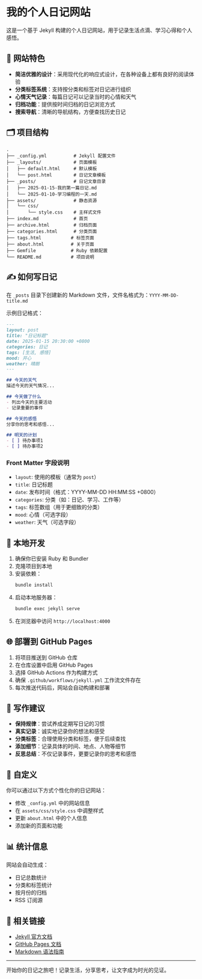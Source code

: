 # 我的个人日记网站

这是一个基于 Jekyll 构建的个人日记网站，用于记录生活点滴、学习心得和个人感悟。

## 📖 网站特色

- **简洁优雅的设计**：采用现代化的响应式设计，在各种设备上都有良好的阅读体验
- **分类标签系统**：支持按分类和标签对日记进行组织
- **心情天气记录**：每篇日记可以记录当时的心情和天气
- **归档功能**：提供按时间归档的日记浏览方式
- **搜索导航**：清晰的导航结构，方便查找历史日记

## 🗂️ 项目结构

```
.
├── _config.yml          # Jekyll 配置文件
├── _layouts/            # 页面模板
│   ├── default.html     # 默认模板
│   └── post.html        # 日记文章模板
├── _posts/              # 日记文章目录
│   ├── 2025-01-15-我的第一篇日记.md
│   └── 2025-01-10-学习编程的一天.md
├── assets/              # 静态资源
│   └── css/
│       └── style.css    # 主样式文件
├── index.md             # 首页
├── archive.html         # 归档页面
├── categories.html      # 分类页面
├── tags.html           # 标签页面
├── about.html          # 关于页面
├── Gemfile             # Ruby 依赖配置
└── README.md           # 项目说明
```

## ✍️ 如何写日记

在 `_posts` 目录下创建新的 Markdown 文件，文件名格式为：`YYYY-MM-DD-title.md`

示例日记格式：

```markdown
---
layout: post
title: "日记标题"
date: 2025-01-15 20:30:00 +0800
categories: 日记
tags: [生活, 感悟]
mood: 开心
weather: 晴朗
---

## 今天的天气
描述今天的天气情况...

## 今天做了什么
- 列出今天的主要活动
- 记录重要的事件

## 今天的感悟
分享你的思考和感悟...

## 明天的计划
- [ ] 待办事项1
- [ ] 待办事项2
```

### Front Matter 字段说明

- `layout`: 使用的模板（通常为 `post`）
- `title`: 日记标题
- `date`: 发布时间（格式：YYYY-MM-DD HH:MM:SS +0800）
- `categories`: 分类（如：日记、学习、工作等）
- `tags`: 标签数组（用于更细致的分类）
- `mood`: 心情（可选字段）
- `weather`: 天气（可选字段）

## 🚀 本地开发

1. 确保你已安装 Ruby 和 Bundler
2. 克隆项目到本地
3. 安装依赖：
   ```bash
   bundle install
   ```
4. 启动本地服务器：
   ```bash
   bundle exec jekyll serve
   ```
5. 在浏览器中访问 `http://localhost:4000`

## 🌐 部署到 GitHub Pages

1. 将项目推送到 GitHub 仓库
2. 在仓库设置中启用 GitHub Pages
3. 选择 GitHub Actions 作为构建方式
4. 确保 `.github/workflows/jekyll.yml` 工作流文件存在
5. 每次推送代码后，网站会自动构建和部署

## 📝 写作建议

- **保持规律**：尝试养成定期写日记的习惯
- **真实记录**：诚实地记录你的想法和感受
- **分类标签**：合理使用分类和标签，便于后续查找
- **添加细节**：记录具体的时间、地点、人物等细节
- **反思总结**：不仅记录事件，更要记录你的思考和感悟

## 🎨 自定义

你可以通过以下方式个性化你的日记网站：

- 修改 `_config.yml` 中的网站信息
- 在 `assets/css/style.css` 中调整样式
- 更新 `about.html` 中的个人信息
- 添加新的页面和功能

## 📊 统计信息

网站会自动生成：
- 日记总数统计
- 分类和标签统计
- 按月份的归档
- RSS 订阅源

## 🔗 相关链接

- [Jekyll 官方文档](https://jekyllrb.com/)
- [GitHub Pages 文档](https://pages.github.com/)
- [Markdown 语法指南](https://www.markdownguide.org/)

---

开始你的日记之旅吧！记录生活，分享思考，让文字成为时光的见证。